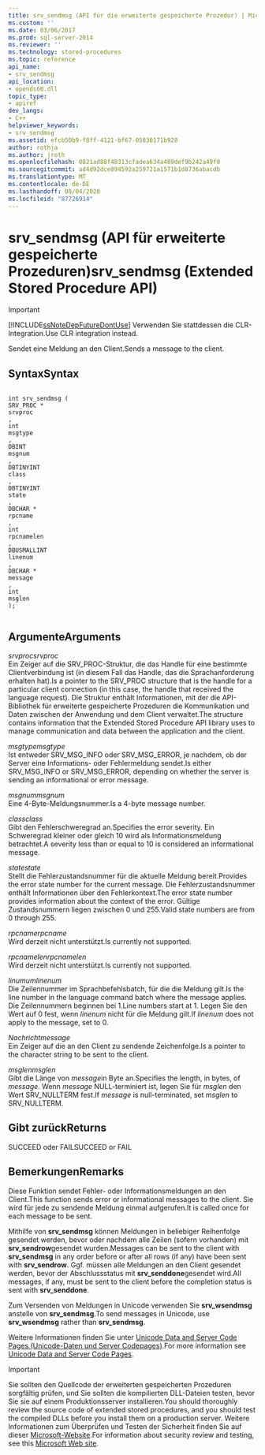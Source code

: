 ```yaml
---
title: srv_sendmsg (API für die erweiterte gespeicherte Prozedur) | Microsoft-Dokumentation
ms.custom: ''
ms.date: 03/06/2017
ms.prod: sql-server-2014
ms.reviewer: ''
ms.technology: stored-procedures
ms.topic: reference
api_name:
- srv_sendmsg
api_location:
- opends60.dll
topic_type:
- apiref
dev_langs:
- C++
helpviewer_keywords:
- srv_sendmsg
ms.assetid: efcb50b9-f8ff-4121-bf67-05830171b928
author: rothja
ms.author: jroth
ms.openlocfilehash: 0821ad88f48313cfadea634a489def9b242a49f0
ms.sourcegitcommit: ad4d92dce894592a259721a1571b1d8736abacdb
ms.translationtype: MT
ms.contentlocale: de-DE
ms.lasthandoff: 08/04/2020
ms.locfileid: "87726914"
---
```

# <a name="srv_sendmsg-extended-stored-procedure-api"></a><span data-ttu-id="f9722-102">srv_sendmsg (API für erweiterte gespeicherte Prozeduren)</span><span class="sxs-lookup"><span data-stu-id="f9722-102">srv_sendmsg (Extended Stored Procedure API)</span></span>
    
> [!IMPORTANT]  
>  [!INCLUDE[ssNoteDepFutureDontUse](../../includes/ssnotedepfuturedontuse-md.md)] <span data-ttu-id="f9722-103">Verwenden Sie stattdessen die CLR-Integration.</span><span class="sxs-lookup"><span data-stu-id="f9722-103">Use CLR integration instead.</span></span>  
  
 <span data-ttu-id="f9722-104">Sendet eine Meldung an den Client.</span><span class="sxs-lookup"><span data-stu-id="f9722-104">Sends a message to the client.</span></span>  
  
## <a name="syntax"></a><span data-ttu-id="f9722-105">Syntax</span><span class="sxs-lookup"><span data-stu-id="f9722-105">Syntax</span></span>  
  
```  
  
int srv_sendmsg (  
SRV_PROC *  
srvproc  
,  
int  
msgtype  
,  
DBINT  
msgnum  
,  
DBTINYINT  
class  
,   
DBTINYINT  
state  
,  
DBCHAR *  
rpcname  
,  
int   
rpcnamelen  
,  
DBUSMALLINT  
linenum  
,  
DBCHAR *  
message  
,  
int  
msglen   
);  
  
```  
  
## <a name="arguments"></a><span data-ttu-id="f9722-106">Argumente</span><span class="sxs-lookup"><span data-stu-id="f9722-106">Arguments</span></span>  
 <span data-ttu-id="f9722-107">*srvproc*</span><span class="sxs-lookup"><span data-stu-id="f9722-107">*srvproc*</span></span>  
 <span data-ttu-id="f9722-108">Ein Zeiger auf die SRV_PROC-Struktur, die das Handle für eine bestimmte Clientverbindung ist (in diesem Fall das Handle, das die Sprachanforderung erhalten hat).</span><span class="sxs-lookup"><span data-stu-id="f9722-108">Is a pointer to the SRV_PROC structure that is the handle for a particular client connection (in this case, the handle that received the language request).</span></span> <span data-ttu-id="f9722-109">Die Struktur enthält Informationen, mit der die API-Bibliothek für erweiterte gespeicherte Prozeduren die Kommunikation und Daten zwischen der Anwendung und dem Client verwaltet.</span><span class="sxs-lookup"><span data-stu-id="f9722-109">The structure contains information that the Extended Stored Procedure API library uses to manage communication and data between the application and the client.</span></span>  
  
 <span data-ttu-id="f9722-110">*msgtype*</span><span class="sxs-lookup"><span data-stu-id="f9722-110">*msgtype*</span></span>  
 <span data-ttu-id="f9722-111">Ist entweder SRV_MSG_INFO oder SRV_MSG_ERROR, je nachdem, ob der Server eine Informations- oder Fehlermeldung sendet.</span><span class="sxs-lookup"><span data-stu-id="f9722-111">Is either SRV_MSG_INFO or SRV_MSG_ERROR, depending on whether the server is sending an informational or error message.</span></span>  
  
 <span data-ttu-id="f9722-112">*msgnum*</span><span class="sxs-lookup"><span data-stu-id="f9722-112">*msgnum*</span></span>  
 <span data-ttu-id="f9722-113">Eine 4-Byte-Meldungsnummer.</span><span class="sxs-lookup"><span data-stu-id="f9722-113">Is a 4-byte message number.</span></span>  
  
 <span data-ttu-id="f9722-114">*class*</span><span class="sxs-lookup"><span data-stu-id="f9722-114">*class*</span></span>  
 <span data-ttu-id="f9722-115">Gibt den Fehlerschweregrad an.</span><span class="sxs-lookup"><span data-stu-id="f9722-115">Specifies the error severity.</span></span> <span data-ttu-id="f9722-116">Ein Schweregrad kleiner oder gleich 10 wird als Informationsmeldung betrachtet.</span><span class="sxs-lookup"><span data-stu-id="f9722-116">A severity less than or equal to 10 is considered an informational message.</span></span>  
  
 <span data-ttu-id="f9722-117">*state*</span><span class="sxs-lookup"><span data-stu-id="f9722-117">*state*</span></span>  
 <span data-ttu-id="f9722-118">Stellt die Fehlerzustandsnummer für die aktuelle Meldung bereit.</span><span class="sxs-lookup"><span data-stu-id="f9722-118">Provides the error state number for the current message.</span></span> <span data-ttu-id="f9722-119">Die Fehlerzustandsnummer enthält Informationen über den Fehlerkontext.</span><span class="sxs-lookup"><span data-stu-id="f9722-119">The error state number provides information about the context of the error.</span></span> <span data-ttu-id="f9722-120">Gültige Zustandsnummern liegen zwischen 0 und 255.</span><span class="sxs-lookup"><span data-stu-id="f9722-120">Valid state numbers are from 0 through 255.</span></span>  
  
 <span data-ttu-id="f9722-121">*rpcname*</span><span class="sxs-lookup"><span data-stu-id="f9722-121">*rpcname*</span></span>  
 <span data-ttu-id="f9722-122">Wird derzeit nicht unterstützt.</span><span class="sxs-lookup"><span data-stu-id="f9722-122">Is currently not supported.</span></span>  
  
 <span data-ttu-id="f9722-123">*rpcnamelen*</span><span class="sxs-lookup"><span data-stu-id="f9722-123">*rpcnamelen*</span></span>  
 <span data-ttu-id="f9722-124">Wird derzeit nicht unterstützt.</span><span class="sxs-lookup"><span data-stu-id="f9722-124">Is currently not supported.</span></span>  
  
 <span data-ttu-id="f9722-125">*linumum*</span><span class="sxs-lookup"><span data-stu-id="f9722-125">*linenum*</span></span>  
 <span data-ttu-id="f9722-126">Die Zeilennummer im Sprachbefehlsbatch, für die die Meldung gilt.</span><span class="sxs-lookup"><span data-stu-id="f9722-126">Is the line number in the language command batch where the message applies.</span></span> <span data-ttu-id="f9722-127">Die Zeilennummern beginnen bei 1.</span><span class="sxs-lookup"><span data-stu-id="f9722-127">Line numbers start at 1.</span></span> <span data-ttu-id="f9722-128">Legen Sie den Wert auf 0 fest, wenn *linenum* nicht für die Meldung gilt.</span><span class="sxs-lookup"><span data-stu-id="f9722-128">If *linenum* does not apply to the message, set to 0.</span></span>  
  
 <span data-ttu-id="f9722-129">*Nachricht*</span><span class="sxs-lookup"><span data-stu-id="f9722-129">*message*</span></span>  
 <span data-ttu-id="f9722-130">Ein Zeiger auf die an den Client zu sendende Zeichenfolge.</span><span class="sxs-lookup"><span data-stu-id="f9722-130">Is a pointer to the character string to be sent to the client.</span></span>  
  
 <span data-ttu-id="f9722-131">*msglen*</span><span class="sxs-lookup"><span data-stu-id="f9722-131">*msglen*</span></span>  
 <span data-ttu-id="f9722-132">Gibt die Länge von *message*in Byte an.</span><span class="sxs-lookup"><span data-stu-id="f9722-132">Specifies the length, in bytes, of *message*.</span></span> <span data-ttu-id="f9722-133">Wenn *message* NULL-terminiert ist, legen Sie für *msglen* den Wert SRV_NULLTERM fest.</span><span class="sxs-lookup"><span data-stu-id="f9722-133">If *message* is null-terminated, set *msglen* to SRV_NULLTERM.</span></span>  
  
## <a name="returns"></a><span data-ttu-id="f9722-134">Gibt zurück</span><span class="sxs-lookup"><span data-stu-id="f9722-134">Returns</span></span>  
 <span data-ttu-id="f9722-135">SUCCEED oder FAIL</span><span class="sxs-lookup"><span data-stu-id="f9722-135">SUCCEED or FAIL</span></span>  
  
## <a name="remarks"></a><span data-ttu-id="f9722-136">Bemerkungen</span><span class="sxs-lookup"><span data-stu-id="f9722-136">Remarks</span></span>  
 <span data-ttu-id="f9722-137">Diese Funktion sendet Fehler- oder Informationsmeldungen an den Client.</span><span class="sxs-lookup"><span data-stu-id="f9722-137">This function sends error or informational messages to the client.</span></span> <span data-ttu-id="f9722-138">Sie wird für jede zu sendende Meldung einmal aufgerufen.</span><span class="sxs-lookup"><span data-stu-id="f9722-138">It is called once for each message to be sent.</span></span>  
  
 <span data-ttu-id="f9722-139">Mithilfe von **srv_sendmsg** können Meldungen in beliebiger Reihenfolge gesendet werden, bevor oder nachdem alle Zeilen (sofern vorhanden) mit **srv_sendrow**gesendet wurden.</span><span class="sxs-lookup"><span data-stu-id="f9722-139">Messages can be sent to the client with **srv_sendmsg** in any order before or after all rows (if any) have been sent with **srv_sendrow**.</span></span> <span data-ttu-id="f9722-140">Ggf. müssen alle Meldungen an den Client gesendet werden, bevor der Abschlussstatus mit **srv_senddone**gesendet wird.</span><span class="sxs-lookup"><span data-stu-id="f9722-140">All messages, if any, must be sent to the client before the completion status is sent with **srv_senddone**.</span></span>  
  
 <span data-ttu-id="f9722-141">Zum Versenden von Meldungen in Unicode verwenden Sie **srv_wsendmsg** anstelle von **srv_sendmsg**.</span><span class="sxs-lookup"><span data-stu-id="f9722-141">To send messages in Unicode, use **srv_wsendmsg** rather than **srv_sendmsg**.</span></span>  
  
 <span data-ttu-id="f9722-142">Weitere Informationen finden Sie unter [Unicode Data and Server Code Pages (Unicode-Daten und Server Codepages)](../extended-stored-procedures-programming/unicode-data-and-server-code-pages.md).</span><span class="sxs-lookup"><span data-stu-id="f9722-142">For more information see [Unicode Data and Server Code Pages](../extended-stored-procedures-programming/unicode-data-and-server-code-pages.md).</span></span>  
  
> [!IMPORTANT]  
>  <span data-ttu-id="f9722-143">Sie sollten den Quellcode der erweiterten gespeicherten Prozeduren sorgfältig prüfen, und Sie sollten die kompilierten DLL-Dateien testen, bevor Sie sie auf einem Produktionsserver installieren.</span><span class="sxs-lookup"><span data-stu-id="f9722-143">You should thoroughly review the source code of extended stored procedures, and you should test the compiled DLLs before you install them on a production server.</span></span> <span data-ttu-id="f9722-144">Weitere Informationen zum Überprüfen und Testen der Sicherheit finden Sie auf dieser [Microsoft-Website](https://go.microsoft.com/fwlink/?LinkID=54761&amp;clcid=0x409https://msdn.microsoft.com/security/).</span><span class="sxs-lookup"><span data-stu-id="f9722-144">For information about security review and testing, see this [Microsoft Web site](https://go.microsoft.com/fwlink/?LinkID=54761&amp;clcid=0x409https://msdn.microsoft.com/security/).</span></span>  
  
  
